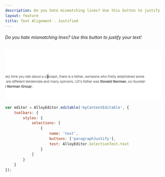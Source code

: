 ```yaml
---
description: Do you hate mismatching lines? Use this button to justify your text!
layout: feature
title: Text Alignment - Justified
---
```

###### Do you hate mismatching lines? Use this button to justify your text!

<div class="thumbnail">
  <img class="img img-polaroid" src="/images/features/button-paragraphalignjustify.gif"/>
</div>

```javascript
var editor = AlloyEditor.editable('myContentEditable', {
	toolbars: {
		styles: {
			selections: [
				{
					name: 'text',
					buttons: ['paragraphJustify'],
					test: AlloyEditor.SelectionTest.text
				}
			]
		}
	}
});
```